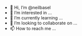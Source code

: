 - 👋 Hi, I’m @neilbasel
- 👀 I’m interested in ...
- 🌱 I’m currently learning ...
- 💞️ I’m looking to collaborate on ...
- 📫 How to reach me ...

<!---
neilbasel/neilbasel is a ✨ special ✨ repository because its `README.md` (this file) appears on your GitHub profile.
You can click the Preview link to take a look at your changes.
--->
